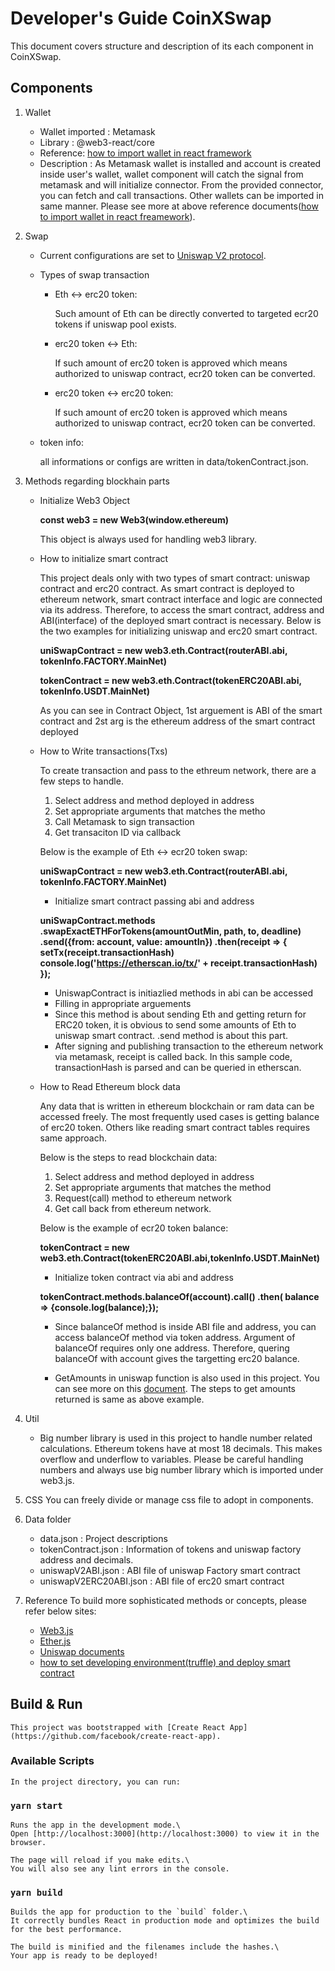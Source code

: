 # Developer's Guide CoinXSwap

This document covers structure and description of its each component in CoinXSwap.
## Components
1. Wallet

    - Wallet imported : Metamask
    - Library : @web3-react/core
    - Reference: [how to import wallet in react framework](https://consensys.net/blog/developers/how-to-fetch-and-update-data-from-ethereum-with-react-and-swr/)
    - Description : As Metamask wallet is installed and account is created inside user's wallet, wallet component will catch the signal from metamask and will initialize connector. From the provided connector, you can fetch and call transactions. Other wallets can be imported in same manner. Please see more at above reference documents([how to import wallet in react freamework](https://consensys.net/blog/developers/how-to-fetch-and-update-data-from-ethereum-with-react-and-swr/)).

2. Swap

    - Current configurations are set to [Uniswap V2 protocol](https://uniswap.org/docs/v2/smart-contracts/factory/). 
    - Types of swap transaction
        - Eth <-> erc20 token:
            
            Such amount of Eth can be directly converted to targeted ecr20 tokens if uniswap pool exists.
        - erc20 token <-> Eth:
            
            If such amount of erc20 token is approved which means authorized to uniswap contract, ecr20 token can be converted.
        - erc20 token <-> erc20 token:
            
            If such amount of erc20 token is approved which means authorized to uniswap contract, ecr20 token can be converted.
    - token info:

        all informations or configs are written in data/tokenContract.json.
3. Methods regarding blockhain parts
    
    - Initialize Web3 Object
        
        **const web3 = new Web3(window.ethereum)**
        
        This object is always used for handling web3 library.
    - How to initialize smart contract
        
        This project deals only with two types of smart contract: uniswap contract and erc20 contract. As smart contract is deployed to ethereum network, smart contract interface and logic are connected via its address. Therefore, to access the smart contract, address and ABI(interface) of the deployed smart contract is necessary.
        Below is the two examples for initializing uniswap and erc20 smart contract. 
        
        **uniSwapContract = new web3.eth.Contract(routerABI.abi, tokenInfo.FACTORY.MainNet)**

        **tokenContract = new web3.eth.Contract(tokenERC20ABI.abi, tokenInfo.USDT.MainNet)**

        As you can see in Contract Object, 1st arguement is ABI of the smart contract and 2st arg is the ethereum address of the smart contract deployed

    - How to Write transactions(Txs)
        
        To create transaction and pass to the ethreum network, there are a few steps to handle.
        
        1. Select address and method deployed in address
        2. Set appropriate arguments that matches the metho
        3. Call Metamask to sign transaction
        4. Get transaciton ID via callback

        Below is the example of Eth <-> ecr20 token swap:

        **uniSwapContract = new web3.eth.Contract(routerABI.abi, tokenInfo.FACTORY.MainNet)**

        - Initialize smart contract passing abi and address
        
        **uniSwapContract.methods
        .swapExactETHForTokens(amountOutMin, path, to, deadline)
        .send({from: account, value: amountIn})
        .then(receipt => {
          setTx(receipt.transactionHash)
          console.log('https://etherscan.io/tx/' + receipt.transactionHash)
        });**

        - UniswapContract is initiazlied methods in abi can be accessed
        - Filling in appropriate arguements
        - Since this method is about sending Eth and getting return for ERC20 token, it is obvious to send some amounts of Eth to uniswap smart contract. .send method is about this part.
        - After signing and publishing transaction to the ethereum network via metamask, receipt is called back. In this sample code, transactionHash is parsed and can be queried in etherscan.

    - How to Read Ethereum block data

        Any data that is written in ethereum blockchain or ram data can be accessed freely. The most frequently used cases is getting balance of erc20 token. Others like reading smart contract tables requires same approach.

        Below is the steps to read blockchain data:
        
        1. Select address and method deployed in address
        2. Set appropriate arguments that matches the method
        3. Request(call) method to ethereum network
        4. Get call back from ethereum network.

        Below is the example of ecr20 token balance:
        
        **tokenContract = new web3.eth.Contract(tokenERC20ABI.abi,tokenInfo.USDT.MainNet)**
        
        - Initialize token contract via abi and address

        **tokenContract.methods.balanceOf(account).call()
      .then( balance => {console.log(balance);});**

        - Since balanceOf method is inside ABI file and address, you can access balanceOf method via token address. Argument of balanceOf requires only one address. Therefore, quering balanceOf with account gives the targetting erc20 balance.

        - GetAmounts in uniswap function is also used in this project. You can see more on this [document](https://uniswap.org/docs/v2/smart-contracts/router02/). The steps to get amounts returned is same as above example.

4. Util
    
    - Big number library is used in this project to handle number related calculations. Ethereum tokens have at most 18 decimals. This makes overflow and underflow to variables. Please be careful handling numbers and always use big number library which is imported under web3.js.

5. CSS
    You can freely divide or manage css file to adopt in components.

6. Data folder
    - data.json : Project descriptions
    - tokenContract.json : Information of tokens and uniswap factory address and decimals.
    - uniswapV2ABI.json :  ABI file of uniswap Factory smart contract
    - uniswapV2ERC20ABI.json : ABI file of erc20 smart contract

7. Reference
    To build more sophisticated methods or concepts, please refer below sites:

    - [Web3.js](https://web3js.readthedocs.io/en/v1.3.4/)
    - [Ether.js](https://docs.ethers.io/v5/)
    - [Uniswap documents](https://uniswap.org/docs/v2)
    - [how to set developing environment(truffle) and deploy smart contract](https://betterprogramming.pub/how-to-simply-deploy-a-smart-contract-on-ethereum-714c692e00c)


## Build & Run

    This project was bootstrapped with [Create React App](https://github.com/facebook/create-react-app).

### Available Scripts

    In the project directory, you can run:

### `yarn start`

    Runs the app in the development mode.\
    Open [http://localhost:3000](http://localhost:3000) to view it in the browser.

    The page will reload if you make edits.\
    You will also see any lint errors in the console.

### `yarn build`

    Builds the app for production to the `build` folder.\
    It correctly bundles React in production mode and optimizes the build for the best performance.

    The build is minified and the filenames include the hashes.\
    Your app is ready to be deployed!
